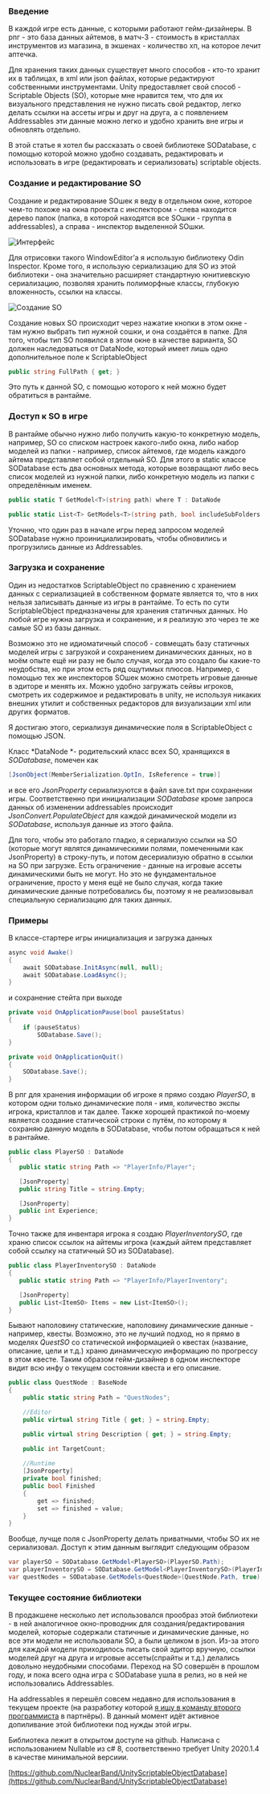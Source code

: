 ### Введение

В каждой игре есть данные, с которыми работают гейм-дизайнеры. В рпг - это база данных айтемов, в матч-3 - стоимость в кристаллах инструментов из магазина, в экшенах - количество хп, на которое лечит аптечка. 

Для хранения таких данных существует много способов - кто-то хранит их в таблицах, в xml или json файлах, которые редактируют собственными инструментами. Unity предоставляет свой способ - Scriptable Objects (SO), которые мне нравится тем, что для их визуального представления не нужно писать свой редактор, легко делать ссылки на ассеты игры и друг на друга, а с появлением Addressables эти данные можно легко и удобно хранить вне игры и обновлять отдельно.

В этой статье я хотел бы рассказать о своей библиотеке SODatabase, с помощью которой можно удобно создавать, редактировать и использовать в игре (редактировать и сериализовать) scriptable objects.
<cut />
### Создание и редактирование SO

Создание и редактирование SOшек я веду в отдельном окне, которое чем-то похоже на окна проекта с инспектором - слева находится дерево папок (папка, в которой находятся все SOшки - группа в addressables), а справа - инспектор выделенной SOшки. 

![Интерфейс](https://habrastorage.org/webt/g-/at/3_/g-at3_ewbaje3clfmpwy2fdv9fw.png)

Для отрисовки такого WindowEditor’а я использую библиотеку Odin Inspector. Кроме того, я использую сериализацию для SO из этой библиотеки - она значительно расширяет стандартную юнитиевскую сериализацию, позволяя хранить полиморфные классы, глубокую вложенность, ссылки на классы.

![Создание SO](https://habrastorage.org/webt/kw/8z/6k/kw8z6kpamvb8eq2k5mkissvo4m8.png)

Создание новых SO происходит через нажатие кнопки в этом окне - там нужно выбрать тип нужной сошки, и она создаётся в папке. Для того, чтобы тип SO появился в этом окне в качестве варианта, SO должен наследоваться от DataNode, который имеет лишь одно дополнительное поле к ScriptableObject
```csharp
public string FullPath { get; }
```
Это путь к данной SO, с помощью которого к ней можно будет обратиться в рантайме.

### Доступ к SO в игре

В рантайме обычно нужно либо получить какую-то конкретную модель, например, SO со списком настроек какого-либо окна, либо набор моделей из папки - например, список айтемов, где модель каждого айтема представляет собой отдельный SO.
Для этого в static классе SODatabase есть два основных метода, которые возвращают либо весь список моделей из нужной папки, либо конкретную модель из папки с определённым именем.

```csharp
public static T GetModel<T>(string path) where T : DataNode   

public static List<T> GetModels<T>(string path, bool includeSubFolders = false) where T : DataNode
```

Уточню, что один раз в начале игры перед запросом моделей SODatabase нужно проинициализировать, чтобы обновились и прогрузились данные из Addressables.

### Загрузка и сохранение

Один из недостатков ScriptableObject по сравнению с хранением данных с сериализацией в собственном формате является то, что в них нельзя записывать данные из игры в рантайме. То есть по сути ScriptableObject предназначены для хранения статичных данных. Но любой игре нужна загрузка и сохранение, и я реализую это через те же самые SO из базы данных.

Возможно это не идиоматичный способ - совмещать базу статичных моделей игры с загрузкой и сохранением динамических данных, но в моём опыте ещё ни разу не было случая, когда это создало бы какие-то неудобства, но при этом есть ряд ощутимых плюсов. Например, с помощью тех же инспекторов SOшек можно смотреть игровые данные в эдиторе и менять их. Можно удобно загружать сейвы игроков, смотреть их содержимое и редактировать в unity, не используя никаких внешних утилит и собственных редакторов для визуализации xml или других форматов.

Я достигаю этого, сериализуя динамические поля в ScriptableObject с помощью JSON.

Класс *DataNode *- родительский класс всех SO, хранящихся в *SODatabase*, помечен как 
```csharp
[JsonObject(MemberSerialization.OptIn, IsReference = true)]
```
и все его *JsonProperty* сериализуются в файл save.txt при сохранении игры. Соответственно при инициализации *SODatabase* кроме запроса данных об изменении addressables происходит *JsonConvert.PopulateObject* для каждой динамической модели из *SODatabase*, используя данные из этого файла.

Для того, чтобы это работало гладко, я сериализую ссылки на SO (которые могут являтся динамическими полями, помеченными как JsonProperty) в строку-путь, и потом десериализую обратно в ссылки на SO при загрузке. Есть ограничение - данные на игровые ассеты динамическими быть не могут. Но это не фундаментальное ограничение, просто у меня ещё не было случая, когда такие динамические данные потребовались бы, поэтому я не реализовывал специальную сериализацию для таких данных.

### Примеры

В классе-стартере игры инициализация и загрузка данных
```csharp
async void Awake()
{
    await SODatabase.InitAsync(null, null);
    await SODatabase.LoadAsync();
}
```
и сохранение стейта при выходе
```csharp
private void OnApplicationPause(bool pauseStatus)
{
    if (pauseStatus)
        SODatabase.Save();
}

private void OnApplicationQuit()
{
    SODatabase.Save();
}        
```

В рпг для хранения информации об игроке я прямо создаю *PlayerSO*, в котором одни только динамические поля - имя, количество экспы игрока, кристаллов и так далее. Также хорошей практикой по-моему является создание статической строки с путём, по которому я сохраняю данную модель в SODatabase, чтобы потом обращаться к ней в рантайме. 
 ```csharp
public class PlayerSO : DataNode
{
    public static string Path => "PlayerInfo/Player";

    [JsonProperty]
    public string Title = string.Empty;

    [JsonProperty]
    public int Experience;
}
```
 
 Точно также для инвентаря игрока я создаю *PlayerInventorySO*, где храню список ссылок на айтемы игрока (каждый айтем представляет собой ссылку на статичный SO из SODatabase).
 
  ```csharp
 public class PlayerInventorySO : DataNode
 {
     public static string Path => "PlayerInfo/PlayerInventory";
 
     [JsonProperty]
     public List<ItemSO> Items = new List<ItemSO>();
 }
 ```       

Бывают наполовину статические, наполовину динамические данные - например, квесты. Возможно, это не лучший подход, но я прямо в моделях *QuestSO* со статической информацией о квестах (название, описание, цели и т.д.) храню динамическую информацию по прогрессу в этом квесте. Таким образом гейм-дизайнер в одном инспекторе видит всю инфу о текущем состоянии квеста и его описание.

```csharp
public class QuestNode : BaseNode
{
    public static string Path = "QuestNodes";

    //Editor
    public virtual string Title { get; } = string.Empty;

    public virtual string Description { get; } = string.Empty;

    public int TargetCount;
    
    //Runtime
    [JsonProperty]
    private bool finished;
    public bool Finished
    {
        get => finished;
        set => finished = value;
    }
}
```
Вообще, лучще поля с JsonProperty делать приватными, чтобы SO их не сериализовал.
Доступ к этим данным выглядит следующим образом
```csharp
var playerSO = SODatabase.GetModel<PlayerSO>(PlayerSO.Path);
var playerInventorySO = SODatabase.GetModel<PlayerInventorySO>(PlayerInventorySO.Path);
var questNodes = SODatabase.GetModels<QuestNode>(QuestNode.Path, true);
```

### Текущее состояние библиотеки

В продакшене несколько лет использовался прообраз этой библиотеки - в ней аналогичное окно-проводник для создания/редактирования моделей, которые содержали статичные и динамические данные, но все эти модели не использовали SO, а были целиком в json. Из-за этого для каждой модели приходилось писать свой эдитор вручную, ссылки моделей друг на друга и игровые ассеты(спрайты и т.д.) делались довольно неудобными способами. Переход на SO совершён в прошлом году, и пока всего одна игра с SODatabase ушла в релиз, но в ней не использовались Addressables. 

На addressables я перешёл совсем недавно для использования в текущем проекте (на разработку которой [я ищу в команду второго программиста](https://gamedev.ru/projects/forum/?id=254030) в партнёры). В данный момент идёт активное допиливание этой библиотеки под нужды этой игры.

Библиотека лежит в открытом доступе на github. Написана с использованием Nullable из c# 8, соответственно требует Unity 2020.1.4 в качестве минимальной версиии.

[https://github.com/NuclearBand/UnityScriptableObjectDatabase](https://github.com/NuclearBand/UnityScriptableObjectDatabase)